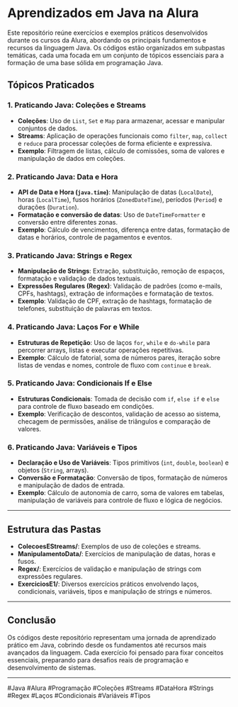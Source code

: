 # Aprendizados em Java na Alura

Este repositório reúne exercícios e exemplos práticos desenvolvidos durante os cursos da Alura, abordando os principais fundamentos e recursos da linguagem Java. Os códigos estão organizados em subpastas temáticas, cada uma focada em um conjunto de tópicos essenciais para a formação de uma base sólida em programação Java.

## Tópicos Praticados

### 1. Praticando Java: Coleções e Streams
- **Coleções**: Uso de `List`, `Set` e `Map` para armazenar, acessar e manipular conjuntos de dados.
- **Streams**: Aplicação de operações funcionais como `filter`, `map`, `collect` e `reduce` para processar coleções de forma eficiente e expressiva.
- **Exemplo**: Filtragem de listas, cálculo de comissões, soma de valores e manipulação de dados em coleções.

### 2. Praticando Java: Data e Hora
- **API de Data e Hora (`java.time`)**: Manipulação de datas (`LocalDate`), horas (`LocalTime`), fusos horários (`ZonedDateTime`), períodos (`Period`) e durações (`Duration`).
- **Formatação e conversão de datas**: Uso de `DateTimeFormatter` e conversão entre diferentes zonas.
- **Exemplo**: Cálculo de vencimentos, diferença entre datas, formatação de datas e horários, controle de pagamentos e eventos.

### 3. Praticando Java: Strings e Regex
- **Manipulação de Strings**: Extração, substituição, remoção de espaços, formatação e validação de dados textuais.
- **Expressões Regulares (Regex)**: Validação de padrões (como e-mails, CPFs, hashtags), extração de informações e formatação de textos.
- **Exemplo**: Validação de CPF, extração de hashtags, formatação de telefones, substituição de palavras em textos.

### 4. Praticando Java: Laços For e While
- **Estruturas de Repetição**: Uso de laços `for`, `while` e `do-while` para percorrer arrays, listas e executar operações repetitivas.
- **Exemplo**: Cálculo de fatorial, soma de números pares, iteração sobre listas de vendas e nomes, controle de fluxo com `continue` e `break`.

### 5. Praticando Java: Condicionais If e Else
- **Estruturas Condicionais**: Tomada de decisão com `if`, `else if` e `else` para controle de fluxo baseado em condições.
- **Exemplo**: Verificação de descontos, validação de acesso ao sistema, checagem de permissões, análise de triângulos e comparação de valores.

### 6. Praticando Java: Variáveis e Tipos
- **Declaração e Uso de Variáveis**: Tipos primitivos (`int`, `double`, `boolean`) e objetos (`String`, arrays).
- **Conversão e Formatação**: Conversão de tipos, formatação de números e manipulação de dados de entrada.
- **Exemplo**: Cálculo de autonomia de carro, soma de valores em tabelas, manipulação de variáveis para controle de fluxo e lógica de negócios.

---

## Estrutura das Pastas

- **ColecoesEStreams/**: Exemplos de uso de coleções e streams.
- **ManipulamentoData/**: Exercícios de manipulação de datas, horas e fusos.
- **Regex/**: Exercícios de validação e manipulação de strings com expressões regulares.
- **ExerciciosE1/**: Diversos exercícios práticos envolvendo laços, condicionais, variáveis, tipos e manipulação de strings e números.

---

## Conclusão

Os códigos deste repositório representam uma jornada de aprendizado prático em Java, cobrindo desde os fundamentos até recursos mais avançados da linguagem. Cada exercício foi pensado para fixar conceitos essenciais, preparando para desafios reais de programação e desenvolvimento de sistemas.

---

#Java #Alura #Programação #Coleções #Streams #DataHora #Strings #Regex #Laços #Condicionais #Variáveis #Tipos 